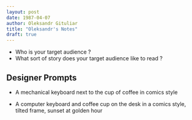 ```yaml
---
layout: post
date: 1987-04-07
author: Oleksandr Gituliar
title: "Oleksandr's Notes"
draft: true
---
```


- Who is your target audience ?
- What sort of story does your target audience like to read ?

## Designer Prompts

- A mechanical keyboard next to the cup of coffee in comics style

- A computer keyboard and coffee cup on the desk in a comics style, tilted frame, sunset at golden
  hour
